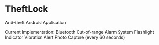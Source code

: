 # TheftLock
Anti-theft Android Application

Current Implementation: 
Bluetooth Out-of-range Alarm System
Flashlight Indicator
Vibration Alert
Photo Capture (every 60 seconds)
